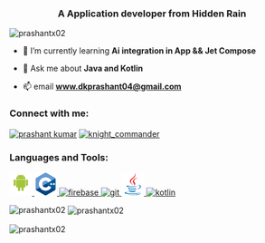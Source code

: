 
<h3 align="center">A Application developer from Hidden Rain</h3>


<p align="left"> <img src="https://komarev.com/ghpvc/?username=prashantx02&label=Profile%20views&color=0e75b6&style=flat" alt="prashantx02" /> </p>

- 🌱 I’m currently learning **Ai integration in App && Jet Compose**

- 💬 Ask me about **Java and Kotlin**

- 📫 email **www.dkprashant04@gmail.com**

<h3 align="left">Connect with me:</h3>
<p align="left">
<a href="https://linkedin.com/in/prashant kumar" target="blank"><img align="center" src="https://raw.githubusercontent.com/rahuldkjain/github-profile-readme-generator/master/src/images/icons/Social/linked-in-alt.svg" alt="prashant kumar" height="30" width="40" /></a>
<a href="https://www.leetcode.com/knight_commander" target="blank"><img align="center" src="https://raw.githubusercontent.com/rahuldkjain/github-profile-readme-generator/master/src/images/icons/Social/leet-code.svg" alt="knight_commander" height="30" width="40" /></a>
</p>

<h3 align="left">Languages and Tools:</h3>
<p align="left"> <a href="https://developer.android.com" target="_blank" rel="noreferrer"> <img src="https://raw.githubusercontent.com/devicons/devicon/master/icons/android/android-original-wordmark.svg" alt="android" width="40" height="40"/> </a> <a href="https://www.w3schools.com/cpp/" target="_blank" rel="noreferrer"> <img src="https://raw.githubusercontent.com/devicons/devicon/master/icons/cplusplus/cplusplus-original.svg" alt="cplusplus" width="40" height="40"/> </a> <a href="https://firebase.google.com/" target="_blank" rel="noreferrer"> <img src="https://www.vectorlogo.zone/logos/firebase/firebase-icon.svg" alt="firebase" width="40" height="40"/> </a> <a href="https://git-scm.com/" target="_blank" rel="noreferrer"> <img src="https://www.vectorlogo.zone/logos/git-scm/git-scm-icon.svg" alt="git" width="40" height="40"/> </a> <a href="https://www.java.com" target="_blank" rel="noreferrer"> <img src="https://raw.githubusercontent.com/devicons/devicon/master/icons/java/java-original.svg" alt="java" width="40" height="40"/> </a> <a href="https://kotlinlang.org" target="_blank" rel="noreferrer"> <img src="https://www.vectorlogo.zone/logos/kotlinlang/kotlinlang-icon.svg" alt="kotlin" width="40" height="40"/> </a> </p>

<p><img align="left" src="https://github-readme-stats.vercel.app/api/top-langs?username=prashantx02&show_icons=true&locale=en&layout=compact" alt="prashantx02" /></p>

<p>&nbsp;<img align="center" src="https://github-readme-stats.vercel.app/api?username=prashantx02&show_icons=true&locale=en" alt="prashantx02" /></p>

<p><img align="center" src="https://github-readme-streak-stats.herokuapp.com/?user=prashantx02&" alt="prashantx02" /></p>

